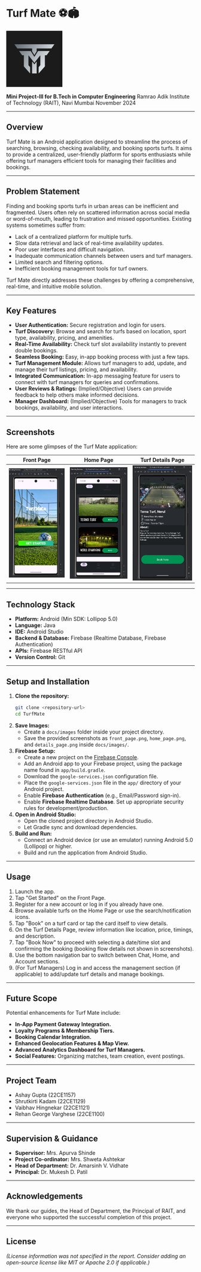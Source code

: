 # Turf Mate ⚽🏟️

<img src="./assets/TurfMate_Logo.png" alt="Turf Mate Logo" width="150"/> <!-- Using HTML for size control -->

**Mini Project-III for B.Tech in Computer Engineering**
Ramrao Adik Institute of Technology (RAIT), Navi Mumbai
November 2024

---

## Overview

Turf Mate is an Android application designed to streamline the process of searching, browsing, checking availability, and booking sports turfs. It aims to provide a centralized, user-friendly platform for sports enthusiasts while offering turf managers efficient tools for managing their facilities and bookings.

---

## Problem Statement

Finding and booking sports turfs in urban areas can be inefficient and fragmented. Users often rely on scattered information across social media or word-of-mouth, leading to frustration and missed opportunities. Existing systems sometimes suffer from:

*   Lack of a centralized platform for multiple turfs.
*   Slow data retrieval and lack of real-time availability updates.
*   Poor user interfaces and difficult navigation.
*   Inadequate communication channels between users and turf managers.
*   Limited search and filtering options.
*   Inefficient booking management tools for turf owners.

Turf Mate directly addresses these challenges by offering a comprehensive, real-time, and intuitive mobile solution.

---

## Key Features

*   **User Authentication:** Secure registration and login for users.
*   **Turf Discovery:** Browse and search for turfs based on location, sport type, availability, pricing, and amenities.
*   **Real-Time Availability:** Check turf slot availability instantly to prevent double bookings.
*   **Seamless Booking:** Easy, in-app booking process with just a few taps.
*   **Turf Management Module:** Allows turf managers to add, update, and manage their turf listings, pricing, and availability.
*   **Integrated Communication:** In-app messaging feature for users to connect with turf managers for queries and confirmations.
*   **User Reviews & Ratings:** (Implied/Objective) Users can provide feedback to help others make informed decisions.
*   **Manager Dashboard:** (Implied/Objective) Tools for managers to track bookings, availability, and user interactions.

---

## Screenshots

Here are some glimpses of the Turf Mate application:

| Front Page                               | Home Page                                | Turf Details Page                          |
| :---------------------------------------: | :---------------------------------------: | :---------------------------------------: |
| ![Front Page](./assets/Front_page.png) | ![Home Page](./assets/Home_page.png) | ![Turf Details](./assets/Turf_details_page.png) |

---

## Technology Stack

*   **Platform:** Android (Min SDK: Lollipop 5.0)
*   **Language:** Java
*   **IDE:** Android Studio
*   **Backend & Database:** Firebase (Realtime Database, Firebase Authentication)
*   **APIs:** Firebase RESTful API
*   **Version Control:** Git

---

## Setup and Installation

1.  **Clone the repository:**
    ```bash
    git clone <repository-url>
    cd TurfMate
    ```
2.  **Save Images:**
    *   Create a `docs/images` folder inside your project directory.
    *   Save the provided screenshots as `front_page.png`, `home_page.png`, and `details_page.png` inside `docs/images/`.
3.  **Firebase Setup:**
    *   Create a new project on the [Firebase Console](https://console.firebase.google.com/).
    *   Add an Android app to your Firebase project, using the package name found in `app/build.gradle`.
    *   Download the `google-services.json` configuration file.
    *   Place the `google-services.json` file in the `app/` directory of your Android project.
    *   Enable **Firebase Authentication** (e.g., Email/Password sign-in).
    *   Enable **Firebase Realtime Database**. Set up appropriate security rules for development/production.
4.  **Open in Android Studio:**
    *   Open the cloned project directory in Android Studio.
    *   Let Gradle sync and download dependencies.
5.  **Build and Run:**
    *   Connect an Android device (or use an emulator) running Android 5.0 (Lollipop) or higher.
    *   Build and run the application from Android Studio.

---

## Usage

1.  Launch the app.
2.  Tap "Get Started" on the Front Page.
3.  Register for a new account or log in if you already have one.
4.  Browse available turfs on the Home Page or use the search/notification icons.
5.  Tap "Book" on a turf card or tap the card itself to view details.
6.  On the Turf Details Page, review information like location, price, timings, and description.
7.  Tap "Book Now" to proceed with selecting a date/time slot and confirming the booking (booking flow details not shown in screenshots).
8.  Use the bottom navigation bar to switch between Chat, Home, and Account sections.
9.  (For Turf Managers) Log in and access the management section (if applicable) to add/update turf details and manage bookings.

---

## Future Scope

Potential enhancements for Turf Mate include:

*   **In-App Payment Gateway Integration.**
*   **Loyalty Programs & Membership Tiers.**
*   **Booking Calendar Integration.**
*   **Enhanced Geolocation Features & Map View.**
*   **Advanced Analytics Dashboard for Turf Managers.**
*   **Social Features:** Organizing matches, team creation, event postings.

---

## Project Team

*   Ashay Gupta (22CE1157)
*   Shrutkirti Kadam (22CE1129)
*   Vaibhav Hingnekar (22CE1121)
*   Rehan George Varghese (22CE1100)

---

## Supervision & Guidance

*   **Supervisor:** Mrs. Apurva Shinde
*   **Project Co-ordinator:** Mrs. Shweta Ashtekar
*   **Head of Department:** Dr. Amarsinh V. Vidhate
*   **Principal:** Dr. Mukesh D. Patil

---

## Acknowledgements

We thank our guides, the Head of Department, the Principal of RAIT, and everyone who supported the successful completion of this project.

---

## License

*(License information was not specified in the report. Consider adding an open-source license like MIT or Apache 2.0 if applicable.)*
